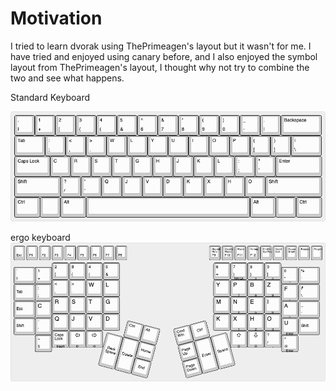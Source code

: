 # Motivation
I tried to learn dvorak using ThePrimeagen's layout but it wasn't for me.
I have tried and enjoyed using canary before, and I also enjoyed the symbol layout from ThePrimeagen's layout, I thought why not try to combine the two and see what happens.

Standard Keyboard

![Ergo layout](./rdvc_standard.png)


ergo keyboard
![Ergo layout](./rdvc_ergo.png)
